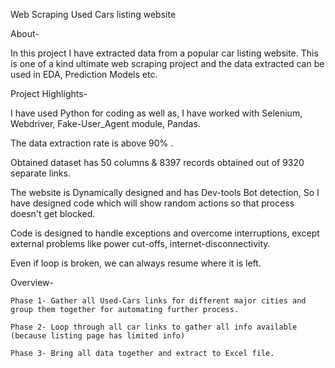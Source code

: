 Web Scraping Used Cars listing website

About-

  In this project I have extracted data from a popular car listing website. 
  This is one of a kind ultimate web scraping project and the data extracted can be used in EDA, Prediction Models etc.
  
Project Highlights-

  I have used Python for coding as well as, I have worked with Selenium, Webdriver, Fake-User_Agent module, Pandas.
	
  The data extraction rate is above 90% .
	
  Obtained dataset has 50 columns & 8397 records obtained out of 9320 separate links.
	
  The website is Dynamically designed and has Dev-tools Bot detection, So I have designed code which will show random actions so that process doesn't get blocked.
	
  Code is designed to handle exceptions and overcome interruptions, except external problems like power cut-offs, internet-disconnectivity.
	
  Even if loop is broken, we can always resume where it is left.

Overview-

	Phase 1- Gather all Used-Cars links for different major cities and group them together for automating further process. 
	
	Phase 2- Loop through all car links to gather all info available (because listing page has limited info)
	
	Phase 3- Bring all data together and extract to Excel file.
